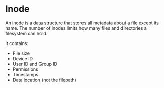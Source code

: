 # Inode

An inode is a data structure that stores all metadata about a file except its name. The number of inodes limits how many files and directories a filesystem can hold.

It contains:

* File size
* Device ID
* User ID and Group ID
* Permissions
* Timestamps
* Data location (not the filepath)
